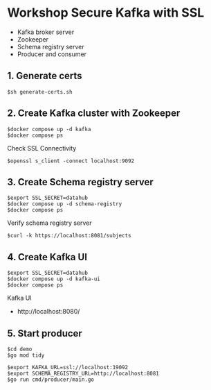 # Workshop Secure Kafka with SSL
* Kafka broker server
* Zookeeper
* Schema registry server
* Producer and consumer

## 1. Generate certs
```
$sh generate-certs.sh    
```

## 2. Create Kafka cluster with Zookeeper
```
$docker compose up -d kafka
$docker compose ps
```

Check SSL Connectivity
```
$openssl s_client -connect localhost:9092
```

## 3. Create Schema registry server
```
$export SSL_SECRET=datahub
$docker compose up -d schema-registry
$docker compose ps
```

Verify schema registry server
```
$curl -k https://localhost:8081/subjects
```

## 4. Create Kafka UI
```
$export SSL_SECRET=datahub
$docker compose up -d kafka-ui
$docker compose ps
```
Kafka UI
* http://localhost:8080/

## 5. Start producer
```
$cd demo
$go mod tidy

$export KAFKA_URL=ssl://localhost:19092
$export SCHEMA_REGISTRY_URL=http://localhost:8081
$go run cmd/producer/main.go
```
